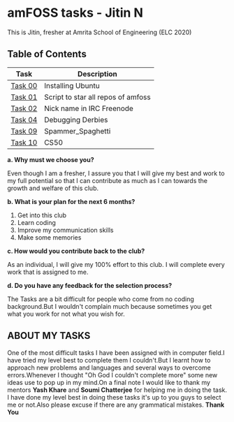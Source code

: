# **amFOSS tasks - Jitin N**

This is Jitin, fresher at Amrita School of Engineering (ELC 2020)

## **Table of Contents**

| Task | Description |
| --- | --- |
| [Task 00](https://github.com/nj7782/amfoss-tasks/tree/main/Task%201)| Installing Ubuntu |
| [Task 01](https://github.com/nj7782/amfoss-tasks/tree/main/Task%201)| Script to star all repos of amfoss |
| [Task 02](https://github.com/nj7782/amfoss-tasks/tree/main/Task%201) | Nick name in IRC Freenode |
| [Task 04](https://github.com/nj7782/amfoss-tasks/tree/main/Task%204) | Debugging Derbies |
| [Task 09](https://github.com/nj7782/amfoss-tasks/tree/main/Task%209) | Spammer_Spaghetti |
| [Task 10](https://github.com/nj7782/amfoss-tasks/tree/main/Task%2010) | CS50  |






**a. Why must we choose you?**

Even though I am a fresher, I assure you that I will give my best and work to my full potential so that I can contribute as much as I can towards the growth and welfare of this club.

**b. What is your plan for the next 6 months?**

1. Get into this club
2. Learn coding
3. Improve my communication skills
4. Make some memories

**c. How would you contribute back to the club?**

As an individual, I will give my 100% effort to this club. I will complete every work that is assigned to me.

**d. Do you have any feedback for the selection process?**

The Tasks are a bit difficult for people who come from no coding background.But I wouldn't complain much because sometimes you get what you work for not what you wish for.


## ABOUT MY TASKS

One of the most difficult tasks I have been assigned with in computer field.I have tried my level best to complete them I couldn't.But I learnt how to approach new problems and languages and several ways to overcome errors.Whenever I thought "Oh God I couldn't complete more" some new ideas use to pop up in my mind.On a final note I would like to thank my mentors **Yash Khare** and **Soumi Chatterjee** for helping me in doing the task. I have done my level best in doing these tasks it's up to you guys to select me or not.Also please excuse if there are any grammatical mistakes. 
**Thank You**


